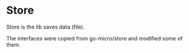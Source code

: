 # Store

Store is the lib saves data (file).

The interfaces were copied from go-micro/store and modified some of them.